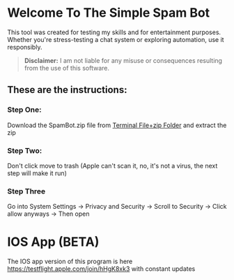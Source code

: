 # Welcome To The Simple Spam Bot 
This tool was created for testing my skills and for entertainment purposes.
Whether you're stress-testing a chat system or exploring automation, use it responsibly.
> **Disclaimer:** I am not liable for any misuse or consequences resulting from the use of this software.
## These are the instructions:
### Step One:
Download the SpamBot.zip file from [Terminal File+zip Folder](https://github.com/xhuntx/Simple-Spam-Bot--Mac-only-/tree/main/Terminal%20File%2Bzip) and extract the zip
### Step Two:
Don't click move to trash (Apple can't scan it, no, it's not a virus, the next step will make it run)
### Step Three
Go into System Settings -> Privacy and Security -> Scroll to Security -> Click allow anyways -> Then open
# IOS App (**BETA**)
The IOS app version of this program is here https://testflight.apple.com/join/hHgK8xk3 with constant updates 
